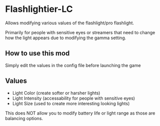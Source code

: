 # Flashlightier-LC

Allows modifying various values of the flashlight/pro flashlight.

Primarily for people with sensitive eyes or streamers that need to change how the light appears due to modifying the gamma setting.

## How to use this mod

Simply edit the values in the config file before launching the game

## Values

- Light Color (create softer or harsher lights)
- Light Intensity (accessability for people with sensitive eyes)
- Light Size (used to create more interesting looking lights)

This does NOT allow you to modify battery life or light range as those are balancing options.

